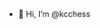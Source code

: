 - 👋 Hi, I’m @kcchess


<!---
kcchess/kcchess is a ✨ special ✨ repository because its `README.md` (this file) appears on your GitHub profile.
You can click the Preview link to take a look at your changes.
--->
